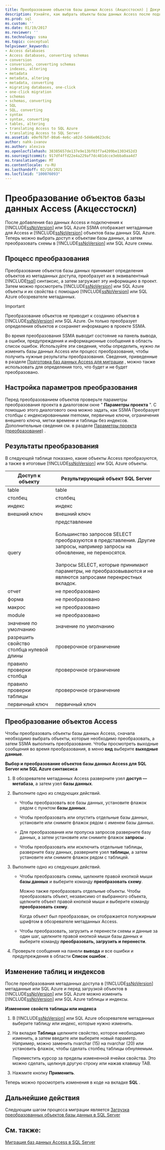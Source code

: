 ```yaml
---
title: Преобразование объектов базы данных Access (Акцесстоскл) | Документация Майкрософт
description: Узнайте, как выбрать объекты базы данных Access после подключения к SQL Server или базе данных SQL Azure, а затем преобразовать схемы в схемы базы данных SQL Server или SQL.
ms.prod: sql
ms.custom: ''
ms.date: 01/19/2017
ms.reviewer: ''
ms.technology: ssma
ms.topic: conceptual
helpviewer_keywords:
- Access databases
- Access databases, converting schemas
- conversion
- conversion, converting schemas
- indexes, altering
- metadata
- metadata, altering
- metadata, converting
- migrating databases, one-click
- one-click migration
- schemas
- schemas, converting
- SQL
- SQL, converting
- syntax
- syntax, converting
- tables, altering
- translating Access to SQL Azure
- translating Access to SQL Server
ms.assetid: e0ef67bf-80a6-4e6c-a82d-5d46e0623c6c
author: nahk-ivanov
ms.author: alexiva
ms.openlocfilehash: 38385657de137e9e13bf03f7a4209be1303452d3
ms.sourcegitcommit: 917df4ffd22e4a229af7dc481dcce3ebba0aa4d7
ms.translationtype: MT
ms.contentlocale: ru-RU
ms.lasthandoff: 02/10/2021
ms.locfileid: "100076093"
---
```

# <a name="converting-access-database-objects-accesstosql"></a>Преобразование объектов базы данных Access (Акцесстоскл)
После добавления баз данных Access и подключения к [!INCLUDE[ssNoVersion](../../includes/ssnoversion-md.md)] или SQL Azure SSMA отображает метаданные для Access и [!INCLUDE[ssNoVersion](../../includes/ssnoversion-md.md)] объектов базы данных SQL Azure. Теперь можно выбрать доступ к объектам базы данных, а затем преобразовать схемы в [!INCLUDE[ssNoVersion](../../includes/ssnoversion-md.md)] или SQL Azure схемы.  
  
## <a name="the-conversion-process"></a>Процесс преобразования  
Преобразование объектов базы данных принимает определения объектов из метаданных доступа, преобразует их в эквивалентный [!INCLUDE[tsql](../../includes/tsql-md.md)] синтаксис, а затем загружает эту информацию в проект. Затем можно просмотреть [!INCLUDE[ssNoVersion](../../includes/ssnoversion-md.md)] или SQL Azure объекты и их свойства с помощью [!INCLUDE[ssNoVersion](../../includes/ssnoversion-md.md)] или SQL Azure обозревателе метаданных.  
  
> [!IMPORTANT]  
> Преобразование объектов не приводит к созданию объектов в [!INCLUDE[ssNoVersion](../../includes/ssnoversion-md.md)] или SQL Azure. Он только преобразует определения объектов и сохраняет информацию в проекте SSMA.  
  
Во время преобразования SSMA выводит состояние на панель вывода, а ошибки, предупреждения и информационные сообщения в область список ошибок. Используйте эти сведения, чтобы определить, нужно ли изменить базы данных Access или процесс преобразования, чтобы получить нужные результаты преобразования. Сведения, приведенные в разделе [Подготовка баз данных Access для миграции](preparing-access-databases-for-migration-accesstosql.md) , можно также использовать для определения того, что будет и не будет преобразовано.  
  
## <a name="setting-conversion-options"></a>Настройка параметров преобразования  
Перед преобразованием объектов проверьте параметры преобразования проекта в диалоговом окне " **Параметры проекта** ". С помощью этого диалогового окна можно задать, как SSMA Преобразует столбцы с индексированными memoми, первичные ключи, ограничения внешнего ключа, метки времени и таблицы без индексов. Дополнительные сведения см. в разделе [Параметры проекта (преобразование)](./project-settings-conversion-accesstosql.md) .  
  
## <a name="conversion-results"></a>Результаты преобразования  
В следующей таблице показано, какие объекты Access преобразуются, а также в итоговые [!INCLUDE[ssNoVersion](../../includes/ssnoversion-md.md)] или SQL Azure объекты.  
  
|Доступ к объекту|Результирующий объект SQL Server|  
|-----------------|-------------------------------|  
|table|table|  
|столбец|столбец|  
|индекс|индекс|  
|внешний ключ|внешний ключ|  
|query|представление<br /><br />Большинство запросов SELECT преобразуются в представления. Другие запросы, например запросы на обновление, не переносятся.<br /><br />Запросы SELECT, которые принимают параметры, не преобразовываются и не являются запросами перекрестных вкладок.|  
|отчет|не преобразовано|  
|форма|не преобразовано|  
|макрос|не преобразовано|  
|module|не преобразовано|  
|значение по умолчанию|значение по умолчанию|  
|разрешить свойство столбца нулевой длины|проверочное ограничение|  
|правило проверки столбца|проверочное ограничение|  
|правило проверки таблицы|проверочное ограничение|  
|первичный ключ|первичный ключ|  
  
## <a name="converting-access-objects"></a>Преобразование объектов Access  
Чтобы преобразовать объекты базы данных Access, сначала необходимо выбрать объекты, которые необходимо преобразовать, а затем SSMA выполнить преобразование. Чтобы просмотреть выходные сообщения во время преобразования, в меню **вид** выберите **выходные данные**.  
  
**Выбор и преобразование объектов базы данных Access для SQL Server или SQL Azure синтаксиса**  
  
1.  В обозревателе метаданных Access разверните узел **доступ — метабаза**, а затем узел **базы данных**.  
  
2.  Выполните одно из следующих действий.  
  
    -   Чтобы преобразовать все базы данных, установите флажок рядом с пунктом **базы данных**.  
  
    -   Чтобы преобразовать или опустить отдельные базы данных, установите или снимите флажок рядом с именем базы данных.  
  
    -   Для преобразования или пропуска запросов разверните базу данных, а затем установите или снимите флажок **запросы** .  
  
    -   Чтобы преобразовать или исключить отдельные таблицы, разверните базу данных, разверните узел **таблицы**, а затем установите или снимите флажок рядом с таблицей.  
  
3.  Выполните одно из следующих действий.  
  
    -   Чтобы преобразовать схемы, щелкните правой кнопкой мыши **базы данных** и выберите команду **преобразовать схему**.  
  
        Можно также преобразовать отдельные объекты. Чтобы преобразовать объект, независимо от выбранного объекта, щелкните объект правой кнопкой мыши и выберите команду **преобразовать схему**.  
  
        Когда объект был преобразован, он отображается полужирным шрифтом в обозревателе метаданных Access.  
  
    -   Чтобы преобразовать, загрузить и перенести схемы и данные за один шаг, щелкните правой кнопкой мыши базы данных и выберите команду **преобразовать, загрузить и перенести**.  
  
4.  Проверьте сообщения на панели **вывода** и все ошибки и предупреждения в области **Список ошибок** .  
  
## <a name="altering-tables-and-indexes"></a>Изменение таблиц и индексов  
После преобразования метаданных доступа в [!INCLUDE[ssNoVersion](../../includes/ssnoversion-md.md)] метаданные или SQL Azure и перед загрузкой объектов в [!INCLUDE[ssNoVersion](../../includes/ssnoversion-md.md)] или SQL Azure можно изменить [!INCLUDE[ssNoVersion](../../includes/ssnoversion-md.md)] или SQL Azure таблицы и индексы.  
  
**Изменение свойств таблицы или индекса**  
  
1.  В [!INCLUDE[ssNoVersion](../../includes/ssnoversion-md.md)] или SQL Azure обозревателе метаданных выберите таблицу или индекс, которые нужно изменить.  
  
2.  На вкладке **Таблица** щелкните свойство, которое необходимо изменить, а затем введите или выберите новый параметр. Например, можно заменить nvarchar (15) на nvarchar (20) или установить флажок, чтобы сделать столбец таблицы обнуляемым.  
  
    Переместить курсор за пределы измененной ячейки свойства. Это можно сделать, щелкнув другую строку или нажав клавишу TAB.  
  
3.  Нажмите кнопку **Применить**.  
  
Теперь можно просмотреть изменения в коде на вкладке **SQL** .  
  
## <a name="next-steps"></a>Дальнейшие действия  
Следующим шагом процесса миграции является [Загрузка преобразованных объектов базы данных в SQL Server](loading-converted-database-objects-into-sql-server-accesstosql.md)  
  
## <a name="see-also"></a>См. также:  
[Миграция баз данных Access в SQL Server](migrating-access-databases-to-sql-server-azure-sql-db-accesstosql.md)  
